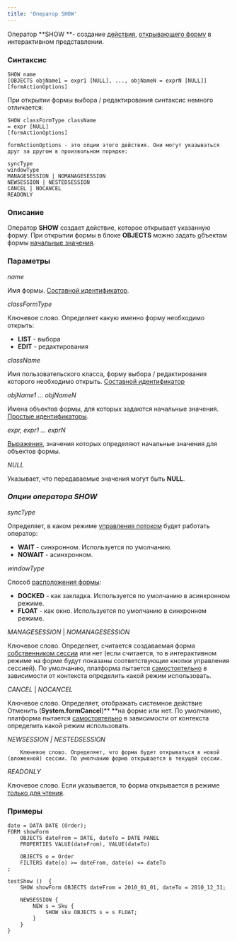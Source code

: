 ```yaml
---
title: 'Оператор SHOW'
---
```


Оператор **SHOW **- создание [действия](Actions.md), [открывающего форму](In_an_interactive_view_SHOW_DIALOG_.md) в интерактивном представлении. 

### Синтаксис

    SHOW name 
    [OBJECTS objName1 = expr1 [NULL], ..., objNameN = exprN [NULL]]
    [formActionOptions] 

При открытии формы выбора / редактирования синтаксис немного отличается:

    SHOW classFormType className
    = expr [NULL]
    [formActionOptions] 

    formActionOptions - это опции этого действия. Они могут указываться друг за другом в произвольном порядке:

    syncType
    windowType
    MANAGESESSION | NOMANAGESESSION
    NEWSESSION | NESTEDSESSION
    CANCEL | NOCANCEL
    READONLY

### Описание

Оператор **SHOW** создает действие, которое открывает указанную форму. При открытии формы в блоке **OBJECTS** можно задать [о](Form_structure.md)бъектам формы [начальные значения](Open_form.md#params).

### Параметры

*name*

Имя формы. [Составной идентификатор](IDs.md#cid-broken).

*classFormType*

Ключевое слово. Определяет какую именно форму необходимо открыть:

-   **LIST** - выбора
-   **EDIT** - редактирования

*className*

Имя пользовательского класса, форму выбора / редактирования которого необходимо открыть. [Составной идентификатор](IDs.md#cid-broken)

*objName1 ... objNameN*

Имена объектов формы, для которых задаются начальные значения. [Простые идентификаторы](IDs.md#id-broken).

*expr, expr1 ... exprN*

[Выражения](Expression.md), значения которых определяют начальные значения для объектов формы.

*NULL*

Указывает, что передаваемые значения могут быть **NULL**.

### *Опции оператора SHOW*

*syncType*

Определяет, в каком режиме [управления потоком](In_an_interactive_view_SHOW_DIALOG_.md#flow) будет работать оператор:

-   **WAIT** - синхронном. Используется по умолчанию.
-   **NOWAIT** - асинхронном.

*windowType*

Способ [расположения формы](In_an_interactive_view_SHOW_DIALOG_.md#location):

-   **DOCKED** - как закладка. Используется по умолчанию в асинхронном режиме.
-   **FLOAT** -  как окно. Используется по умолчанию в синхронном режиме.

*MANAGESESSION* | *NOMANAGESESSION*

Ключевое слово. Определяет, считается создаваемая форма [собственником сессии](Interactive_view.md) или нет (если считается, то в интерактивном режиме на форме будут показаны соответствующие кнопки управления сессией). По умолчанию, платформа пытается [самостоятельно](Interactive_view.md#sysactions) в зависимости от контекста определить какой режим использовать.

*CANCEL* | *NOCANCEL*

Ключевое слово. Определяет, отображать системное действие Отменить (**System.formCancel**)** **на форме или нет. По умолчанию, платформа пытается [самостоятельно](Interactive_view.md#sysactions) в зависимости от контекста определить какой режим использовать.

*NEWSESSION | NESTEDSESSION*

        Ключевое слово. Определяет, что форма будет открываться в новой (вложенной) сессии. По умолчанию форма открывается в текущей сессии.

*READONLY*

Ключевое слово. Если указывается, то форма открывается в режиме [только для чтения](In_an_interactive_view_SHOW_DIALOG_.md#extra).

### Примеры


```lsf
date = DATA DATE (Order);
FORM showForm
    OBJECTS dateFrom = DATE, dateTo = DATE PANEL
    PROPERTIES VALUE(dateFrom), VALUE(dateTo)

    OBJECTS o = Order
    FILTERS date(o) >= dateFrom, date(o) <= dateTo
;

testShow ()  {
    SHOW showForm OBJECTS dateFrom = 2010_01_01, dateTo = 2010_12_31;

    NEWSESSION {
        NEW s = Sku {
            SHOW sku OBJECTS s = s FLOAT;
        }
    }
}
```
